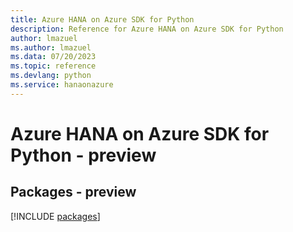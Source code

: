 ```yaml
---
title: Azure HANA on Azure SDK for Python
description: Reference for Azure HANA on Azure SDK for Python
author: lmazuel
ms.author: lmazuel
ms.data: 07/20/2023
ms.topic: reference
ms.devlang: python
ms.service: hanaonazure
---
```

# Azure HANA on Azure SDK for Python - preview
## Packages - preview
[!INCLUDE [packages](hana-on-azure-index.md)]